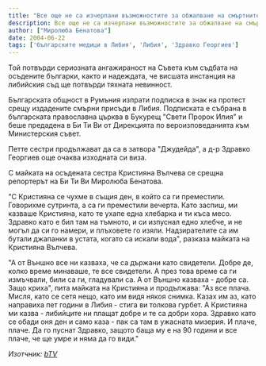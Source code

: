 ```yaml
---
title: "Все още не са изчерпани възможностите за обжалване на смъртните присъди на българските медицински сестри"
description: Все още не са изчерпани възможностите за обжалване на смъртните присъди на българските медицински сестри, които дава самото либийско законодателство. Това заяви генералният секретар на Съвета на Европа Валтер Швимер пред журналисти в Страсбург, предаде специалният пратеник на Агенция „Фокус“ Анелия Димитрова.
author: ["Миролюба Бенатова"]
date: 2004-06-22
tags: ['българските медици в Либия', 'Либия', 'Здравко Георгиев']
---
```


Той потвърди сериозната ангажираност на Съвета към съдбата на осъдените българки, както и надеждата, че висшата инстанция на либийския съд ще потвърди тяхната невинност.

Българската общност в Румъния изпрати подписка в знак на протест срещу издадените смърни присъди в Либия. Подписката е събрана в българската православна църква в Букурещ "Свети Пророк Илия" и беше предадена в Би Ти Ви от Дирекцията по вероизповеданията към Министерския съвет.

Петте сестри продължават да са в затвора "Джудейда", а д-р Здравко Георгиев още очаква изходната си виза.

С майката на осъдената сестра Кристияна Вълчева се срещна репортерът на Би Ти Ви Миролюба Бенатова.

"С Кристияна се чухме в същия ден, в който са ги преместили. Говорихме сутринта, а са ги преместили вечерта. Като заспиш, ми казваше Кристияна, като те ухапе една хлебарка и ти къса месо. Здравко като е бил там на тъмното, и си изпуснал едно хлебче, и не могъл да си го намери, и плъховете го изяли. Надзирателите са им бутали джапанки в устата, когато са искали вода", разказа майката на Кристияна Вълчева.

"А от Външно все ни казваха, че са държани като свидетели. Добре де, колко време минаваше, те все свидетели. А през това време са ги измъчвали, били са ги, гладували са. А от Външно казваха - добре са. Защо криха", пита майката на Кристияна и продължава: "Аз все плача. Мисля, като се сетя нещо, като им видя някоя снимка. Казах им аз, като направиха пет години в Либия - стига ви толкова гурбет. А Кристияна ми казва - либийците ни плащат добре и те са добри хора. Здравко като се обади оня ден и само каза - пак са там в ужасната мизерия. И плаче, плаче. Да го пуснат Здравко, защото баща му е на 90 години и все плаче, че ще умре и няма да го види."

*Изотчник: [bTV](https://btvnovinite.bg/33318-Vse_oshte_ne_sa_izcherpani_vazmojnostite_za_objalvane_na_smartnite_prisadi_na_balgarskite_meditsinski_sestri.html)*

